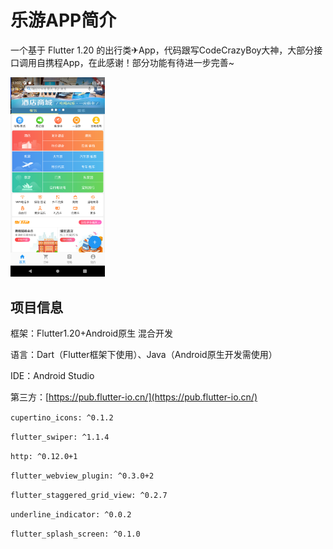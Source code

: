 # 乐游APP简介

一个基于 Flutter 1.20 的出行类✈App，代码跟写CodeCrazyBoy大神，大部分接口调用自携程App，在此感谢！部分功能有待进一步完善~

<img src="img/Screenshot_1651838878.png" width="30%" ></img>

## 项目信息

框架：Flutter1.20+Android原生 混合开发

语言：Dart（Flutter框架下使用）、Java（Android原生开发需使用）

IDE：Android Studio

第三方：[https://pub.flutter-io.cn/](https://pub.flutter-io.cn/)

``
    cupertino_icons: ^0.1.2
``

``
    flutter_swiper: ^1.1.4
``

``
    http: ^0.12.0+1
``

``
    flutter_webview_plugin: ^0.3.0+2
``

``
    flutter_staggered_grid_view: ^0.2.7
``

``
    underline_indicator: ^0.0.2
``

``
    flutter_splash_screen: ^0.1.0
``
